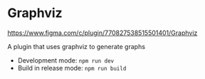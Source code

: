 # Graphviz

<https://www.figma.com/c/plugin/770827538515501401/Graphviz>

A plugin that uses graphviz to generate graphs

- Development mode: `npm run dev`
- Build in release mode: `npm run build`
